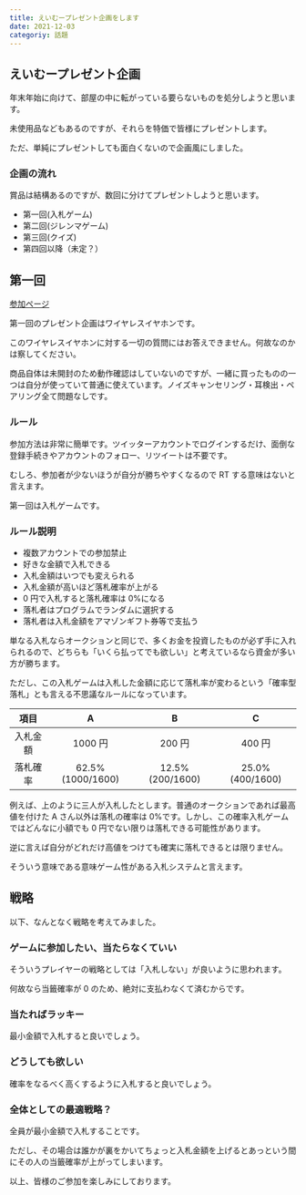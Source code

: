 ```yaml
---
title: えいむープレゼント企画をします
date: 2021-12-03
categoriy: 話題
---
```


## えいむープレゼント企画

年末年始に向けて、部屋の中に転がっている要らないものを処分しようと思います。

未使用品などもあるのですが、それらを特価で皆様にプレゼントします。

ただ、単純にプレゼントしても面白くないので企画風にしました。

### 企画の流れ

賞品は結構あるのですが、数回に分けてプレゼントしようと思います。

- 第一回(入札ゲーム)
- 第二回(ジレンマゲーム)
- 第三回(クイズ)
- 第四回以降（未定？）

## 第一回

[参加ページ](https://tkgpresents.netlify.app/)

第一回のプレゼント企画はワイヤレスイヤホンです。

このワイヤレスイヤホンに対する一切の質問にはお答えできません。何故なのかは察してください。

商品自体は未開封のため動作確認はしていないのですが、一緒に買ったものの一つは自分が使っていて普通に使えています。ノイズキャンセリング・耳検出・ペアリング全て問題なしです。

### ルール

参加方法は非常に簡単です。ツイッターアカウントでログインするだけ、面倒な登録手続きやアカウントのフォロー、リツイートは不要です。

むしろ、参加者が少ないほうが自分が勝ちやすくなるので RT する意味はないと言えます。

第一回は入札ゲームです。

### ルール説明

- 複数アカウントでの参加禁止
- 好きな金額で入札できる
- 入札金額はいつでも変えられる
- 入札金額が高いほど落札確率が上がる
- 0 円で入札すると落札確率は 0%になる
- 落札者はプログラムでランダムに選択する
- 落札者は入札金額をアマゾンギフト券等で支払う

単なる入札ならオークションと同じで、多くお金を投資したものが必ず手に入れられるので、どちらも「いくら払ってでも欲しい」と考えているなら資金が多い方が勝ちます。

ただし、この入札ゲームは入札した金額に応じて落札率が変わるという「確率型落札」とも言える不思議なルールになっています。

|   項目   |        A         |        B        |        C        |
| :------: | :--------------: | :-------------: | :-------------: |
| 入札金額 |     1000 円      |     200 円      |     400 円      |
| 落札確率 | 62.5%(1000/1600) | 12.5%(200/1600) | 25.0%(400/1600) |

例えば、上のように三人が入札したとします。普通のオークションであれば最高値を付けた A さん以外は落札の確率は 0%です。しかし、この確率入札ゲームではどんなに小額でも 0 円でない限りは落札できる可能性があります。

逆に言えば自分がどれだけ高値をつけても確実に落札できるとは限りません。

そういう意味である意味ゲーム性がある入札システムと言えます。

## 戦略

以下、なんとなく戦略を考えてみました。

### ゲームに参加したい、当たらなくていい

そういうプレイヤーの戦略としては「入札しない」が良いように思われます。

何故なら当籤確率が 0 のため、絶対に支払わなくて済むからです。

### 当たればラッキー

最小金額で入札すると良いでしょう。

### どうしても欲しい

確率をなるべく高くするように入札すると良いでしょう。

### 全体としての最適戦略？

全員が最小金額で入札することです。

ただし、その場合は誰かが裏をかいてちょっと入札金額を上げるとあっという間にその人の当籤確率が上がってしまいます。

以上、皆様のご参加を楽しみにしております。
